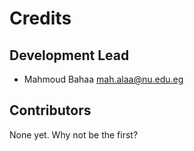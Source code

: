 # Credits

## Development Lead

* Mahmoud Bahaa <mah.alaa@nu.edu.eg>

## Contributors

None yet. Why not be the first?
